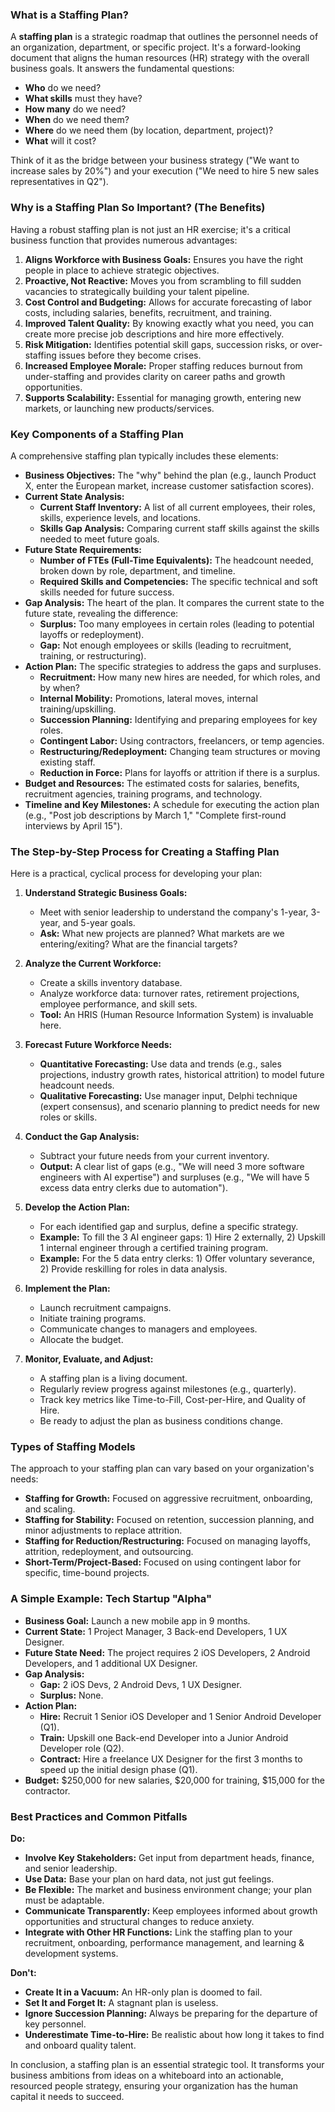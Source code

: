 ### What is a Staffing Plan?

A **staffing plan** is a strategic roadmap that outlines the personnel needs of an organization, department, or specific project. It's a forward-looking document that aligns the human resources (HR) strategy with the overall business goals. It answers the fundamental questions:

*   **Who** do we need?
*   **What skills** must they have?
*   **How many** do we need?
*   **When** do we need them?
*   **Where** do we need them (by location, department, project)?
*   **What** will it cost?

Think of it as the bridge between your business strategy ("We want to increase sales by 20%") and your execution ("We need to hire 5 new sales representatives in Q2").

### Why is a Staffing Plan So Important? (The Benefits)

Having a robust staffing plan is not just an HR exercise; it's a critical business function that provides numerous advantages:

1.  **Aligns Workforce with Business Goals:** Ensures you have the right people in place to achieve strategic objectives.
2.  **Proactive, Not Reactive:** Moves you from scrambling to fill sudden vacancies to strategically building your talent pipeline.
3.  **Cost Control and Budgeting:** Allows for accurate forecasting of labor costs, including salaries, benefits, recruitment, and training.
4.  **Improved Talent Quality:** By knowing exactly what you need, you can create more precise job descriptions and hire more effectively.
5.  **Risk Mitigation:** Identifies potential skill gaps, succession risks, or over-staffing issues before they become crises.
6.  **Increased Employee Morale:** Proper staffing reduces burnout from under-staffing and provides clarity on career paths and growth opportunities.
7.  **Supports Scalability:** Essential for managing growth, entering new markets, or launching new products/services.

### Key Components of a Staffing Plan

A comprehensive staffing plan typically includes these elements:

*   **Business Objectives:** The "why" behind the plan (e.g., launch Product X, enter the European market, increase customer satisfaction scores).
*   **Current State Analysis:**
    *   **Current Staff Inventory:** A list of all current employees, their roles, skills, experience levels, and locations.
    *   **Skills Gap Analysis:** Comparing current staff skills against the skills needed to meet future goals.
*   **Future State Requirements:**
    *   **Number of FTEs (Full-Time Equivalents):** The headcount needed, broken down by role, department, and timeline.
    *   **Required Skills and Competencies:** The specific technical and soft skills needed for future success.
*   **Gap Analysis:** The heart of the plan. It compares the current state to the future state, revealing the difference:
    *   **Surplus:** Too many employees in certain roles (leading to potential layoffs or redeployment).
    *   **Gap:** Not enough employees or skills (leading to recruitment, training, or restructuring).
*   **Action Plan:** The specific strategies to address the gaps and surpluses.
    *   **Recruitment:** How many new hires are needed, for which roles, and by when?
    *   **Internal Mobility:** Promotions, lateral moves, internal training/upskilling.
    *   **Succession Planning:** Identifying and preparing employees for key roles.
    *   **Contingent Labor:** Using contractors, freelancers, or temp agencies.
    *   **Restructuring/Redeployment:** Changing team structures or moving existing staff.
    *   **Reduction in Force:** Plans for layoffs or attrition if there is a surplus.
*   **Budget and Resources:** The estimated costs for salaries, benefits, recruitment agencies, training programs, and technology.
*   **Timeline and Key Milestones:** A schedule for executing the action plan (e.g., "Post job descriptions by March 1," "Complete first-round interviews by April 15").

### The Step-by-Step Process for Creating a Staffing Plan

Here is a practical, cyclical process for developing your plan:

1.  **Understand Strategic Business Goals:**
    *   Meet with senior leadership to understand the company's 1-year, 3-year, and 5-year goals.
    *   **Ask:** What new projects are planned? What markets are we entering/exiting? What are the financial targets?

2.  **Analyze the Current Workforce:**
    *   Create a skills inventory database.
    *   Analyze workforce data: turnover rates, retirement projections, employee performance, and skill sets.
    *   **Tool:** An HRIS (Human Resource Information System) is invaluable here.

3.  **Forecast Future Workforce Needs:**
    *   **Quantitative Forecasting:** Use data and trends (e.g., sales projections, industry growth rates, historical attrition) to model future headcount needs.
    *   **Qualitative Forecasting:** Use manager input, Delphi technique (expert consensus), and scenario planning to predict needs for new roles or skills.

4.  **Conduct the Gap Analysis:**
    *   Subtract your future needs from your current inventory.
    *   **Output:** A clear list of gaps (e.g., "We will need 3 more software engineers with AI expertise") and surpluses (e.g., "We will have 5 excess data entry clerks due to automation").

5.  **Develop the Action Plan:**
    *   For each identified gap and surplus, define a specific strategy.
    *   **Example:** To fill the 3 AI engineer gaps: 1) Hire 2 externally, 2) Upskill 1 internal engineer through a certified training program.
    *   **Example:** For the 5 data entry clerks: 1) Offer voluntary severance, 2) Provide reskilling for roles in data analysis.

6.  **Implement the Plan:**
    *   Launch recruitment campaigns.
    *   Initiate training programs.
    *   Communicate changes to managers and employees.
    *   Allocate the budget.

7.  **Monitor, Evaluate, and Adjust:**
    *   A staffing plan is a living document.
    *   Regularly review progress against milestones (e.g., quarterly).
    *   Track key metrics like Time-to-Fill, Cost-per-Hire, and Quality of Hire.
    *   Be ready to adjust the plan as business conditions change.

### Types of Staffing Models

The approach to your staffing plan can vary based on your organization's needs:

*   **Staffing for Growth:** Focused on aggressive recruitment, onboarding, and scaling.
*   **Staffing for Stability:** Focused on retention, succession planning, and minor adjustments to replace attrition.
*   **Staffing for Reduction/Restructuring:** Focused on managing layoffs, attrition, redeployment, and outsourcing.
*   **Short-Term/Project-Based:** Focused on using contingent labor for specific, time-bound projects.

### A Simple Example: Tech Startup "Alpha"

*   **Business Goal:** Launch a new mobile app in 9 months.
*   **Current State:** 1 Project Manager, 3 Back-end Developers, 1 UX Designer.
*   **Future State Need:** The project requires 2 iOS Developers, 2 Android Developers, and 1 additional UX Designer.
*   **Gap Analysis:**
    *   **Gap:** 2 iOS Devs, 2 Android Devs, 1 UX Designer.
    *   **Surplus:** None.
*   **Action Plan:**
    *   **Hire:** Recruit 1 Senior iOS Developer and 1 Senior Android Developer (Q1).
    *   **Train:** Upskill one Back-end Developer into a Junior Android Developer role (Q2).
    *   **Contract:** Hire a freelance UX Designer for the first 3 months to speed up the initial design phase (Q1).
*   **Budget:** $250,000 for new salaries, $20,000 for training, $15,000 for the contractor.

### Best Practices and Common Pitfalls

**Do:**
*   **Involve Key Stakeholders:** Get input from department heads, finance, and senior leadership.
*   **Use Data:** Base your plan on hard data, not just gut feelings.
*   **Be Flexible:** The market and business environment change; your plan must be adaptable.
*   **Communicate Transparently:** Keep employees informed about growth opportunities and structural changes to reduce anxiety.
*   **Integrate with Other HR Functions:** Link the staffing plan to your recruitment, onboarding, performance management, and learning & development systems.

**Don't:**
*   **Create It in a Vacuum:** An HR-only plan is doomed to fail.
*   **Set It and Forget It:** A stagnant plan is useless.
*   **Ignore Succession Planning:** Always be preparing for the departure of key personnel.
*   **Underestimate Time-to-Hire:** Be realistic about how long it takes to find and onboard quality talent.

In conclusion, a staffing plan is an essential strategic tool. It transforms your business ambitions from ideas on a whiteboard into an actionable, resourced people strategy, ensuring your organization has the human capital it needs to succeed.
